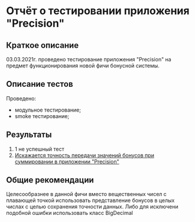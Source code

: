 # Отчёт о тестировании приложения "Precision"

## Краткое описание

03.03.2021г. проведено тестирование приложения "Precision" на предмет функционирования новой фичи бонусной системы.


## Описание тестов
Проведено:
* модульное тестирование;
* smoke тестирование;

## Результаты

1. 1 не успешный тест
2. [Искажается точность передачи значений бонусов при суммировании в приложении "Precision"]()

## Общие рекомендации

Целесообразнее в данной фичи вместо вещественных чисел с плавающей точкой использовать представление бонусов в целых числах с целью сохранения точности данных. Либо для исключени подобной ошибки использовать класс BigDecimal
